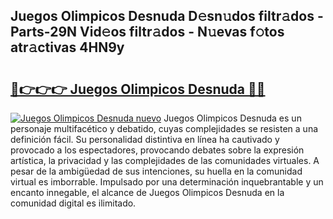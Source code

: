 ## Juegos Olimpicos Desnuda D𝚎sn𝚞dos filtr𝚊dos - Parts-29N Vid𝚎os filtr𝚊dos - N𝚞evas f𝚘tos atr𝚊ctivas 4HN9y

# <h2><a href="http://mb26bgw.tromn.icu/?c=Juegos+Olimpicos+Desnuda">🔗👉👉👉 Juegos Olimpicos Desnuda 🔗🔗</a></h2>

[![Juegos Olimpicos Desnuda nuevo](https://i.imgur.com/pEAQMta.gif)](http://mb26bgw.tromn.icu/?c=Juegos+Olimpicos+Desnuda)
Juegos Olimpicos Desnuda es un personaje multifacético y debatido, cuyas complejidades se resisten a una definición fácil.  Su personalidad distintiva en línea ha cautivado y provocado a los espectadores, provocando debates sobre la expresión artística, la privacidad y las complejidades de las comunidades virtuales. A pesar de la ambigüedad de sus intenciones, su huella en la comunidad virtual es imborrable. Impulsado por una determinación inquebrantable y un encanto innegable, el alcance de Juegos Olimpicos Desnuda en la comunidad digital es ilimitado.
